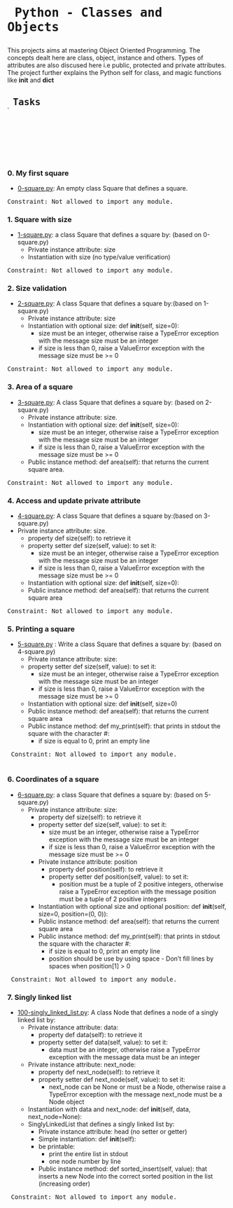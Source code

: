 # <pre> Python - Classes and Objects </pre>
This projects aims at mastering Object Oriented Programming. The concepts dealt here are class, object, instance and others. Types of attributes are also discused here i.e public, protected and private attributes. The project further explains the Python self for class, and magic functions like __init__ and __dict__
## <pre> Tasks   <img src="https://user-images.githubusercontent.com/107026397/209425131-1d190ca6-b53b-49a9-b00a-6d697c9e4473.svg" height=3% width=3%></pre>
### 0. My first square
* [0-square.py](https://github.com/Bezawork-pr/alx-higher_level_programming/blob/master/0x06-python-classes/0-square.py): An empty class Square that defines a square.
<pre>
Constraint: Not allowed to import any module.
</pre>
### 1. Square with size
* [1-square.py](https://github.com/Bezawork-pr/alx-higher_level_programming/blob/master/0x06-python-classes/1-square.py): a class Square that defines a square by: (based on 0-square.py)
  * Private instance attribute: size
  * Instantiation with size (no type/value verification)
<pre>
Constraint: Not allowed to import any module.
</pre>
### 2. Size validation
* [2-square.py](https://github.com/Bezawork-pr/alx-higher_level_programming/blob/master/0x06-python-classes/2-square.py): A class Square that defines a square by:(based on 1-square.py)
  * Private instance attribute: size
  * Instantiation with optional size: def __init__(self, size=0):
    * size must be an integer, otherwise raise a TypeError exception with the message size must be an integer
    * if size is less than 0, raise a ValueError exception with the message size must be >= 0 
<pre>
Constraint: Not allowed to import any module.
</pre>
### 3. Area of a square
* [3-square.py](https://github.com/Bezawork-pr/alx-higher_level_programming/blob/master/0x06-python-classes/3-square.py): A class Square that defines a square by:  (based on 2-square.py)
  * Private instance attribute: size.
  * Instantiation with optional size: def __init__(self, size=0):
    * size must be an integer, otherwise raise a TypeError exception with the message size must be an integer
    * if size is less than 0, raise a ValueError exception with the message size must be >= 0
  * Public instance method: def area(self): that returns the current square area.
<pre>
Constraint: Not allowed to import any module.
</pre>
### 4. Access and update private attribute
* [4-square.py](https://github.com/Bezawork-pr/alx-higher_level_programming/blob/master/0x06-python-classes/4-square.py):  A class Square that defines a square by:(based on 3-square.py)
* Private instance attribute: size.
  * property def size(self): to retrieve it
  * property setter def size(self, value): to set it:
    * size must be an integer, otherwise raise a TypeError exception with the message size must be an integer
    * if size is less than 0, raise a ValueError exception with the message size must be >= 0
  * Instantiation with optional size: def __init__(self, size=0):
  * Public instance method: def area(self): that returns the current square area
<pre>
Constraint: Not allowed to import any module.
</pre>

### 5. Printing a square
* [5-square.py](https://github.com/Bezawork-pr/alx-higher_level_programming/blob/master/0x06-python-classes/5-square.py) : Write a class Square that defines a square by: (based on 4-square.py)
  * Private instance attribute: size:
  * property setter def size(self, value): to set it:
    * size must be an integer, otherwise raise a TypeError exception with the message size must be an integer
    * if size is less than 0, raise a ValueError exception with the message size must be >= 0
  * Instantiation with optional size: def __init__(self, size=0)
  * Public instance method: def area(self): that returns the current square area
  * Public instance method: def my_print(self): that prints in stdout the square with the character #:
    * if size is equal to 0, print an empty line
 <pre>
 Constraint: Not allowed to import any module.
 </pre>
### 6. Coordinates of a square
* [6-square.py](https://github.com/Bezawork-pr/alx-higher_level_programming/blob/master/0x06-python-classes/6-square.py): a class Square that defines a square by: (based on 5-square.py)
  * Private instance attribute: size:
    * property def size(self): to retrieve it
    * property setter def size(self, value): to set it:
      * size must be an integer, otherwise raise a TypeError exception with the message size must be an integer
      * if size is less than 0, raise a ValueError exception with the message size must be >= 0
    * Private instance attribute: position
      * property def position(self): to retrieve it  
      * property setter def position(self, value): to set it:
        * position must be a tuple of 2 positive integers, otherwise raise a TypeError exception with the message position must be a tuple of 2 positive integers
    * Instantiation with optional size and optional position: def __init__(self, size=0, position=(0, 0)):
    * Public instance method: def area(self): that returns the current square area
    * Public instance method: def my_print(self): that prints in stdout the square with the character #:
      * if size is equal to 0, print an empty line
      * position should be use by using space - Don’t fill lines by spaces when position[1] > 0
 <pre> Constraint: Not allowed to import any module.</pre> 
 
### 7. Singly linked list
* [100-singly_linked_list.py](https://github.com/Bezawork-pr/alx-higher_level_programming/blob/master/0x06-python-classes/100-singly_linked_list.py): A class Node that defines a node of a singly linked list by:
  * Private instance attribute: data:
    * property def data(self): to retrieve it
    * property setter def data(self, value): to set it:
      * data must be an integer, otherwise raise a TypeError exception with the message data must be an integer
  * Private instance attribute: next_node:
    * property def next_node(self): to retrieve it
    * property setter def next_node(self, value): to set it:
      * next_node can be None or must be a Node, otherwise raise a TypeError exception with the message next_node must be a Node object
  * Instantiation with data and next_node: def __init__(self, data, next_node=None):
  * SinglyLinkedList that defines a singly linked list by:
    * Private instance attribute: head (no setter or getter)
    * Simple instantiation: def __init__(self): 
    * be printable:
      * print the entire list in stdout
      * one node number by line
    * Public instance method: def sorted_insert(self, value): that inserts a new Node into the correct sorted position in the list (increasing order)
<pre> Constraint: Not allowed to import any module.</pre>     
